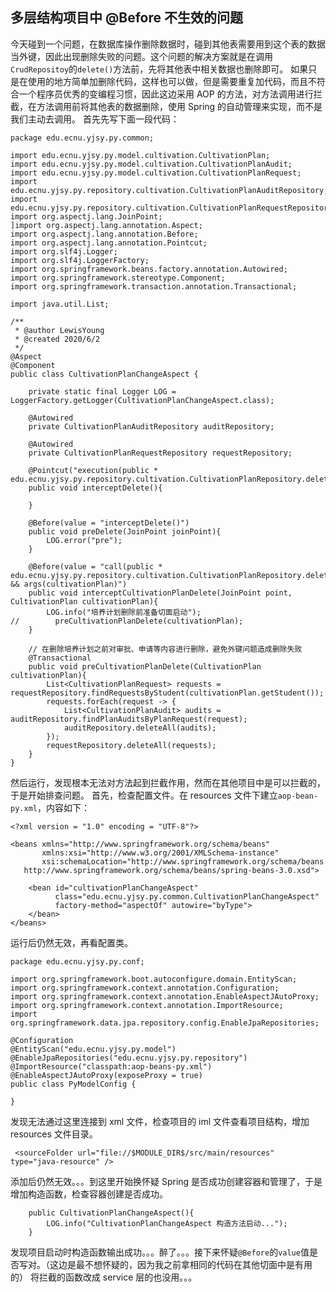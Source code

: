 ## 多层结构项目中 @Before 不生效的问题
今天碰到一个问题，在数据库操作删除数据时，碰到其他表需要用到这个表的数据当外键，因此出现删除失败的问题。这个问题的解决方案就是在调用`CrudRepositoy`的`delete()`方法前，先将其他表中相关数据也删除即可。
如果只是在使用的地方简单加删除代码，这样也可以做，但是需要重复加代码，而且不符合一个程序员优秀的变编程习惯，因此这边采用 AOP 的方法，对方法调用进行拦截，在方法调用前将其他表的数据删除，使用 Spring 的自动管理来实现，而不是我们主动去调用。
首先先写下面一段代码：
```
package edu.ecnu.yjsy.py.common;

import edu.ecnu.yjsy.py.model.cultivation.CultivationPlan;
import edu.ecnu.yjsy.py.model.cultivation.CultivationPlanAudit;
import edu.ecnu.yjsy.py.model.cultivation.CultivationPlanRequest;
import edu.ecnu.yjsy.py.repository.cultivation.CultivationPlanAuditRepository;
import edu.ecnu.yjsy.py.repository.cultivation.CultivationPlanRequestRepository;
import org.aspectj.lang.JoinPoint;
]import org.aspectj.lang.annotation.Aspect;
import org.aspectj.lang.annotation.Before;
import org.aspectj.lang.annotation.Pointcut;
import org.slf4j.Logger;
import org.slf4j.LoggerFactory;
import org.springframework.beans.factory.annotation.Autowired;
import org.springframework.stereotype.Component;
import org.springframework.transaction.annotation.Transactional;

import java.util.List;

/**
 * @author LewisYoung
 * @created 2020/6/2
 */
@Aspect
@Component
public class CultivationPlanChangeAspect {

    private static final Logger LOG = LoggerFactory.getLogger(CultivationPlanChangeAspect.class);

    @Autowired
    private CultivationPlanAuditRepository auditRepository;

    @Autowired
    private CultivationPlanRequestRepository requestRepository;

    @Pointcut("execution(public * edu.ecnu.yjsy.py.repository.cultivation.CultivationPlanRepository.delete(*))")
    public void interceptDelete(){

    }

    @Before(value = "interceptDelete()")
    public void preDelete(JoinPoint joinPoint){
        LOG.error("pre");
    }

    @Before(value = "call(public * edu.ecnu.yjsy.py.repository.cultivation.CultivationPlanRepository.delete(*)) && args(cultivationPlan)")
    public void interceptCultivationPlanDelete(JoinPoint point, CultivationPlan cultivationPlan){
        LOG.info("培养计划删除前准备切面启动");
//        preCultivationPlanDelete(cultivationPlan);
    }

    // 在删除培养计划之前对审批、申请等内容进行删除，避免外键问题造成删除失败
    @Transactional
    public void preCultivationPlanDelete(CultivationPlan cultivationPlan){
        List<CultivationPlanRequest> requests = requestRepository.findRequestsByStudent(cultivationPlan.getStudent());
        requests.forEach(request -> {
            List<CultivationPlanAudit> audits = auditRepository.findPlanAuditsByPlanRequest(request);
            auditRepository.deleteAll(audits);
        });
        requestRepository.deleteAll(requests);
    }
}
```
然后运行，发现根本无法对方法起到拦截作用，然而在其他项目中是可以拦截的，于是开始排查问题。
首先，检查配置文件。在 resources 文件下建立`aop-bean-py.xml`，内容如下：
```
<?xml version = "1.0" encoding = "UTF-8"?>

<beans xmlns="http://www.springframework.org/schema/beans"
       xmlns:xsi="http://www.w3.org/2001/XMLSchema-instance"
       xsi:schemaLocation="http://www.springframework.org/schema/beans
   http://www.springframework.org/schema/beans/spring-beans-3.0.xsd">

    <bean id="cultivationPlanChangeAspect"
          class="edu.ecnu.yjsy.py.common.CultivationPlanChangeAspect"
          factory-method="aspectOf" autowire="byType">
    </bean>
</beans>
```
运行后仍然无效，再看配置类。
```
package edu.ecnu.yjsy.py.conf;

import org.springframework.boot.autoconfigure.domain.EntityScan;
import org.springframework.context.annotation.Configuration;
import org.springframework.context.annotation.EnableAspectJAutoProxy;
import org.springframework.context.annotation.ImportResource;
import org.springframework.data.jpa.repository.config.EnableJpaRepositories;

@Configuration
@EntityScan("edu.ecnu.yjsy.py.model")
@EnableJpaRepositories("edu.ecnu.yjsy.py.repository")
@ImportResource("classpath:aop-beans-py.xml")
@EnableAspectJAutoProxy(exposeProxy = true)
public class PyModelConfig {

}
```
发现无法通过这里连接到 xml 文件，检查项目的 iml 文件查看项目结构，增加 resources 文件目录。
```
 <sourceFolder url="file://$MODULE_DIR$/src/main/resources" type="java-resource" />
```
添加后仍然无效。。。到这里开始换怀疑 Spring 是否成功创建容器和管理了，于是增加构造函数，检查容器创建是否成功。
```
	public CultivationPlanChangeAspect(){
        LOG.info("CultivationPlanChangeAspect 构造方法启动...");
    }
```
发现项目启动时构造函数输出成功。。。醉了。。。接下来怀疑`@Before`的`value`值是否写对。（这边是最不想怀疑的，因为我之前拿相同的代码在其他切面中是有用的）
将拦截的函数改成 service 层的也没用。。。

